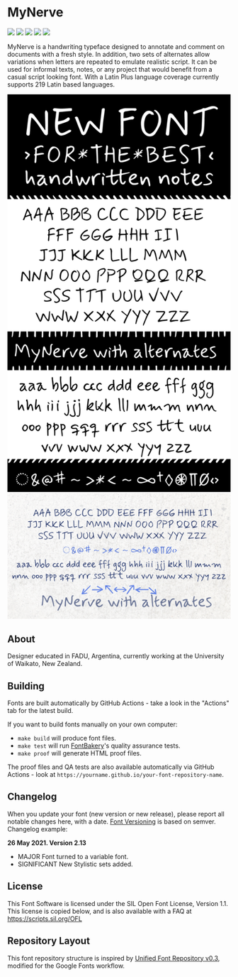 # MyNerve

[![][Fontbakery]](https://carolinashort.github.io/MyNerve/fontbakery-report.html)
[![][Universal]](https://carolinashort.github.io/MyNerve/fontbakery-report.html)
[![][GF Profile]](https://carolinashort.github.io/MyNerve/fontbakery-report.html)
[![][Outline Correctness]](https://carolinashort.github.io/MyNerve/fontbakery-report.html)
[![][Shaping]](https://carolinashort.github.io/MyNerve/fontbakery-report.html)

[Fontbakery]: https://img.shields.io/endpoint?url=https%3A%2F%2Fraw.githubusercontent.com%2Fcarolinashort%2FMyNerve%2Fgh-pages%2Fbadges%2Foverall.json
[GF Profile]: https://img.shields.io/endpoint?url=https%3A%2F%2Fraw.githubusercontent.com%2Fcarolinashort%2FMyNerve%2Fgh-pages%2Fbadges%2FGoogleFonts.json
[Outline Correctness]: https://img.shields.io/endpoint?url=https%3A%2F%2Fraw.githubusercontent.com%2Fcarolinashort%2FMyNerve%2Fgh-pages%2Fbadges%2FOutlineCorrectnessChecks.json
[Shaping]: https://img.shields.io/endpoint?url=https%3A%2F%2Fraw.githubusercontent.com%2Fcarolinashort%2FMyNerve%2Fgh-pages%2Fbadges%2FShapingChecks.json
[Universal]: https://img.shields.io/endpoint?url=https%3A%2F%2Fraw.githubusercontent.com%2Fcarolinashort%2FMyNerve%2Fgh-pages%2Fbadges%2FUniversal.json

MyNerve is a handwriting typeface designed to annotate and comment on documents with a fresh style. In addition, two sets of alternates allow variations when letters are repeated to emulate realistic script. It can be used for informal texts, notes, or any project that would benefit from a casual script looking font. With a Latin Plus language coverage currently supports 219 Latin based languages.

![Sample Image](documentation/image1.png)
![Sample Image](documentation/MyNerve-all.png)


## About

Designer educated in FADU, Argentina, currently working at the University of Waikato, New Zealand.

## Building

Fonts are built automatically by GitHub Actions - take a look in the "Actions" tab for the latest build.

If you want to build fonts manually on your own computer:

* `make build` will produce font files.
* `make test` will run [FontBakery](https://github.com/googlefonts/fontbakery)'s quality assurance tests.
* `make proof` will generate HTML proof files.

The proof files and QA tests are also available automatically via GitHub Actions - look at `https://yourname.github.io/your-font-repository-name`.

## Changelog

When you update your font (new version or new release), please report all notable changes here, with a date.
[Font Versioning](https://github.com/googlefonts/gf-docs/tree/main/Spec#font-versioning) is based on semver. 
Changelog example:

**26 May 2021. Version 2.13**
- MAJOR Font turned to a variable font.
- SIGNIFICANT New Stylistic sets added.

## License

This Font Software is licensed under the SIL Open Font License, Version 1.1.
This license is copied below, and is also available with a FAQ at
https://scripts.sil.org/OFL

## Repository Layout

This font repository structure is inspired by [Unified Font Repository v0.3](https://github.com/unified-font-repository/Unified-Font-Repository), modified for the Google Fonts workflow.
